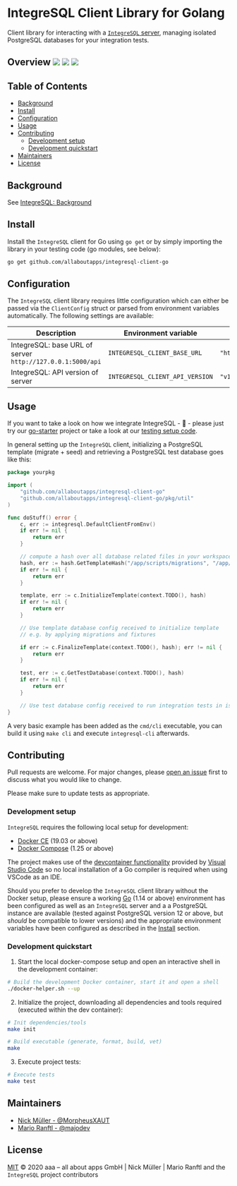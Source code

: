 # IntegreSQL Client Library for Golang

Client library for interacting with a [`IntegreSQL` server](https://github.com/allaboutapps/integresql), managing isolated PostgreSQL databases for your integration tests.

## Overview [![](https://img.shields.io/badge/go.dev-reference-007d9c?logo=go&logoColor=white)](https://pkg.go.dev/github.com/allaboutapps/integresql-client-go?tab=doc) [![](https://goreportcard.com/badge/github.com/allaboutapps/integresql-client-go)](https://goreportcard.com/report/github.com/allaboutapps/integresql-client-go) ![](https://github.com/allaboutapps/integresql-client-go/workflows/build/badge.svg?branch=master)

## Table of Contents

- [Background](#background)
- [Install](#install)
- [Configuration](#configuration)
- [Usage](#usage)
- [Contributing](#contributing)
    - [Development setup](#development-setup)
    - [Development quickstart](#development-quickstart)
- [Maintainers](#maintainers)
- [License](#license)

## Background

See [IntegreSQL: Background](https://github.com/allaboutapps/integresql#background)

## Install

Install the `IntegreSQL` client for Go using `go get` or by simply importing the library in your testing code (go modules, see below):

```bash
go get github.com/allaboutapps/integresql-client-go
```

## Configuration

The `IntegreSQL` client library requires little configuration which can either be passed via the `ClientConfig` struct or parsed from environment variables automatically. The following settings are available:

| Description                                                | Environment variable            | Default                        | Required |
| ---------------------------------------------------------- | ------------------------------- | ------------------------------ | -------- |
| IntegreSQL: base URL of server `http://127.0.0.1:5000/api` | `INTEGRESQL_CLIENT_BASE_URL`    | `"http://integresql:5000/api"` |          |
| IntegreSQL: API version of server                          | `INTEGRESQL_CLIENT_API_VERSION` | `"v1"`                         |          |


## Usage

If you want to take a look on how we integrate IntegreSQL - 🤭 - please just try our [go-starter](https://github.com/allaboutapps/go-starter) project or take a look at our [testing setup code](https://github.com/allaboutapps/go-starter/blob/master/internal/test/testing.go). 

In general setting up the `IntegreSQL` client, initializing a PostgreSQL template (migrate + seed) and retrieving a PostgreSQL test database goes like this:

```go
package yourpkg

import (
    "github.com/allaboutapps/integresql-client-go"
    "github.com/allaboutapps/integresql-client-go/pkg/util"
)

func doStuff() error {
    c, err := integresql.DefaultClientFromEnv()
    if err != nil {
        return err
    }

    // compute a hash over all database related files in your workspace (warm template cache)
    hash, err := hash.GetTemplateHash("/app/scripts/migrations", "/app/internal/fixtures/fixtures.go")
    if err != nil {
        return err
    }

    template, err := c.InitializeTemplate(context.TODO(), hash)
    if err != nil {
        return err
    }

    // Use template database config received to initialize template
    // e.g. by applying migrations and fixtures

    if err := c.FinalizeTemplate(context.TODO(), hash); err != nil {
        return err
    }

    test, err := c.GetTestDatabase(context.TODO(), hash)
    if err != nil {
        return err
    }

    // Use test database config received to run integration tests in isolated DB
}
```

A very basic example has been added as the `cmd/cli` executable, you can build it using `make cli` and execute `integresql-cli` afterwards.

## Contributing

Pull requests are welcome. For major changes, please [open an issue](https://github.com/allaboutapps/integresql/issues/new) first to discuss what you would like to change.

Please make sure to update tests as appropriate.

### Development setup

`IntegreSQL` requires the following local setup for development:

- [Docker CE](https://docs.docker.com/install/) (19.03 or above)
- [Docker Compose](https://docs.docker.com/compose/install/) (1.25 or above)

The project makes use of the [devcontainer functionality](https://code.visualstudio.com/docs/remote/containers) provided by [Visual Studio Code](https://code.visualstudio.com/) so no local installation of a Go compiler is required when using VSCode as an IDE.

Should you prefer to develop the `IntegreSQL` client library without the Docker setup, please ensure a working [Go](https://golang.org/dl/) (1.14 or above) environment has been configured as well as an `IntegreSQL` server and a a PostgreSQL instance are available (tested against PostgreSQL version 12 or above, but *should* be compatible to lower versions) and the appropriate environment variables have been configured as described in the [Install](#install) section.

### Development quickstart

1. Start the local docker-compose setup and open an interactive shell in the development container:

```bash
# Build the development Docker container, start it and open a shell
./docker-helper.sh --up
```

2. Initialize the project, downloading all dependencies and tools required (executed within the dev container):

```bash
# Init dependencies/tools
make init

# Build executable (generate, format, build, vet)
make
```

3. Execute project tests:

```bash
# Execute tests
make test
```

## Maintainers

- [Nick Müller - @MorpheusXAUT](https://github.com/MorpheusXAUT)
- [Mario Ranftl - @majodev](https://github.com/majodev)

## License

[MIT](LICENSE) © 2020 aaa – all about apps GmbH | Nick Müller | Mario Ranftl and the `IntegreSQL` project contributors